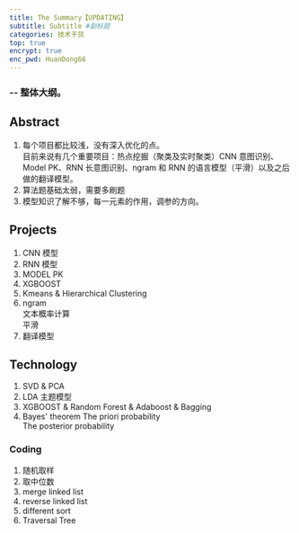 ```yaml
---
title: The Summary【UPDATING】
subtitle: Subtitle #副标题
categories: 技术干货
top: true
encrypt: true
enc_pwd: HuanDong66
---
```


### -- 整体大纲。

## Abstract
1. 每个项目都比较浅，没有深入优化的点。<br>
目前来说有几个重要项目：热点挖掘（聚类及实时聚类）CNN 意图识别、Model PK、RNN 长意图识别、ngram 和 RNN 的语言模型（平滑）以及之后做的翻译模型。
2. 算法题基础太弱，需要多刷题
3. 模型知识了解不够，每一元素的作用，调参的方向。

## Projects
1. CNN 模型 <br>
2. RNN 模型 <br>
3. MODEL PK <br>
4. XGBOOST <br>
5. Kmeans & Hierarchical Clustering<br>
6. ngram <br>
文本概率计算 <br>
平滑 <br>
7. 翻译模型 <br>

## Technology
1. SVD & PCA <br>
2. LDA 主题模型 <br>
3. XGBOOST & Random Forest & Adaboost & Bagging <br>
4. Bayes' theorem
The priori probability <br>
The posterior probability <br>

### Coding
1. 随机取样
2. 取中位数
3. merge linked list
4. reverse linked list
5. different sort
6. Traversal Tree



